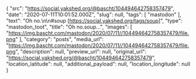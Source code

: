 {
  "src": "https://social.yakshed.org/@bascht/104494642758357479",
  "date": "2020-07-11T10:01:52.000Z",
  "slug": null,
  "tags": [
    "mastodon"
  ],
  "text": "Oh no.\n\n#soup [https://social.yakshed.org/tags/soup]",
  "type": "mastodon_toot",
  "title": "Oh no.soup…",
  "images": [
    "https://img.bascht.com/mastodon/2020/07/11//104494642758357479/file.png"
  ],
  "category": "posts",
  "media_url": "https://img.bascht.com/mastodon/2020/07/11//104494642758357479/file.png",
  "description": null,
  "preview_url": null,
  "original_url": "https://social.yakshed.org/@bascht/104494642758357479",
  "location_latitude": null,
  "additional_payload": null,
  "location_longitude": null
}
